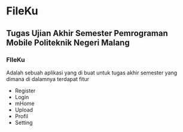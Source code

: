 # FileKu
## Tugas Ujian Akhir Semester Pemrograman Mobile Politeknik Negeri Malang

### FIleKu 
Adalah sebuah aplikasi yang di buat untuk tugas akhir semester yang dimana di dalamnya terdapat fitur
* Register
* Login
* mHome 
* Upload
* Profil
* Setting
